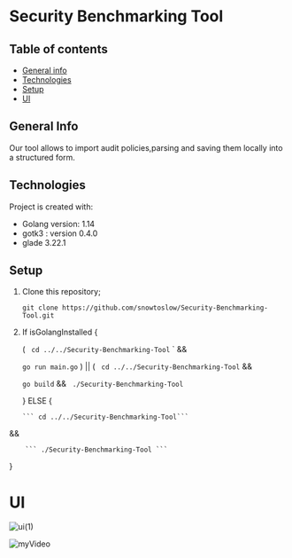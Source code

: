 # Security Benchmarking Tool

## Table of contents
* [General info](#general-info)
* [Technologies](#technologies)
* [Setup](#setup)
* [UI](#ui)

## General Info

Our tool allows to import audit policies,parsing and saving them locally into a structured form.


## Technologies
Project is created with:
* Golang version: 1.14
* gotk3 : version 0.4.0 
* glade 3.22.1

## Setup



 1. Clone this repository;
 
      ``` git clone https://github.com/snowtoslow/Security-Benchmarking-Tool.git ```
      
 2. If isGolangInstalled {
      
      (
      ``` cd ../../Security-Benchmarking-Tool```
      `
        &&
      
      ``` go run main.go ``` ) || ( ``` cd ../../Security-Benchmarking-Tool``` &&
      
      ``` go build ```  && ``` ./Security-Benchmarking-Tool```
      
 
    }  ELSE {
        
        ``` cd ../../Security-Benchmarking-Tool``` 
        
        
   &&  
        
        ``` ./Security-Benchmarking-Tool ```   
    
   }
   
   
   # UI
   
   
  ![ui(1)](https://user-images.githubusercontent.com/47230162/92507517-c9113200-f20f-11ea-9b6f-b9ae57baeb4a.png)            
  
  
  
  ![myVideo](https://user-images.githubusercontent.com/47230162/92507897-60768500-f210-11ea-8c93-866f344ecb62.gif)
  
  


  
   
    
    
    
        
